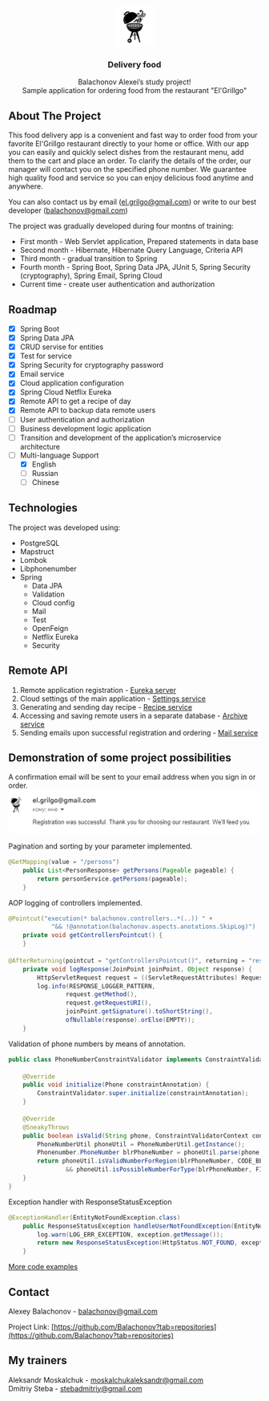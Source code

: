 <br />
<div align="center">
  <a href="https://github.com/Balachonov/delivery-food">
    <img src="src/images/logo.png" alt="El'Grillgo" width="80" height="80">
  </a>

<h3 align="center">Delivery food</h3>

  <p align="center">
   Balaсhonov Alexei’s study project!
    <br />
    <a <strong>Sample application for ordering food from the restaurant "El'Grillgo"</strong></a>

  </p>
</div>

## About The Project

This food delivery app is a convenient and fast way to order food from your favorite El'Grillgo restaurant directly to your home or office. With our app you can easily and quickly select dishes from the restaurant menu, add them to the cart and place an order.
To clarify the details of the order, our manager will contact you on the specified phone number. We guarantee high quality food and service so you can enjoy delicious food anytime and anywhere.

You can also contact us by email (el.grilgo@gmail.com) or write to our best developer (balachonov@gmail.com)


The project was gradually developed during four montns of training:
* First month - Web Servlet application, Prepared statements in data base
* Second month - Hibernate, Hibernate Query Language, Criteria API
* Third month - gradual transition to Spring
* Fourth month - Spring Boot, Spring Data JPA, JUnit 5, Spring Security (сryptography), Spring Email, Spring Cloud
* Current time - create user authentication and authorization

## Roadmap

- [x] Spring Boot
- [x] Spring Data JPA
- [x] CRUD servise for entities
- [x] Test for service
- [x] Spring Security for сryptography password
- [x] Email service
- [x] Cloud application configuration
- [x] Spring Cloud Netflix Eureka
- [x] Remote API to get a recipe of day
- [x] Remote API to backup data remote users
- [ ] User authentication and authorization
- [ ] Business development logic application
- [ ] Transition and development of the application’s microservice architecture
- [ ] Multi-language Support
    - [x] English
    - [ ] Russian
    - [ ] Chinese

## Technologies

The project was developed using:
* PostgreSQL
* Mapstruct
* Lombok
* Libphonenumber
* Spring
    * Data JPA
    * Validation
    * Cloud config
    * Mail
    * Test
    * OpenFeign
    * Netflix Eureka
    * Security

## Remote API

1. Remote application registration - <a href="https://github.com/Balachonov/eureka-app-cloud">Eureka server</a>
2. Cloud settings of the main application - <a href="https://github.com/Balachonov/cloud-config-delivery-food">Settings service</a>
3. Generating and sending day recipe - <a href="https://github.com/Balachonov/recipe-day">Recipe service</a>
4. Accessing and saving remote users in a separate database - <a href="https://github.com/Balachonov/archive-server">Archive service</a>
5. Sending emails upon successful registration and ordering - <a href="https://github.com/Balachonov/mail-sender">Mail service</a>

## Demonstration of some project possibilities

A confirmation email will be sent to your email address when you sign in or order.  
![Example mail](/src/images/mail.png)

Pagination and sorting by your parameter implemented.

```java
@GetMapping(value = "/persons")
    public List<PersonResponse> getPersons(Pageable pageable) {
        return personService.getPersons(pageable);
    }
```

AOP logging of controllers implemented.
```java
@Pointcut("execution(* balachonov.controllers..*(..)) " +
            "&& !@annotation(balachonov.aspects.anotations.SkipLog)")
    private void getControllersPointcut() {
    }

@AfterReturning(pointcut = "getControllersPointcut()", returning = "response")
    private void logResponse(JoinPoint joinPoint, Object response) {
        HttpServletRequest request = ((ServletRequestAttributes) RequestContextHolder.currentRequestAttributes()).getRequest();
        log.info(RESPONSE_LOGGER_PATTERN,
                request.getMethod(),
                request.getRequestURI(),
                joinPoint.getSignature().toShortString(),
                ofNullable(response).orElse(EMPTY));
    }
```

Validation of phone numbers by means of annotation.
```java
public class PhoneNumberConstraintValidator implements ConstraintValidator<Phone, String> {

    @Override
    public void initialize(Phone constraintAnnotation) {
        ConstraintValidator.super.initialize(constraintAnnotation);
    }

    @Override
    @SneakyThrows
    public boolean isValid(String phone, ConstraintValidatorContext constraintValidatorContext) {
        PhoneNumberUtil phoneUtil = PhoneNumberUtil.getInstance();
        Phonenumber.PhoneNumber blrPhoneNumber = phoneUtil.parse(phone, CODE_BELARUS);
        return phoneUtil.isValidNumberForRegion(blrPhoneNumber, CODE_BELARUS)
                && phoneUtil.isPossibleNumberForType(blrPhoneNumber, FIXED_LINE_OR_MOBILE);
    }
}
```
Exception handler with ResponseStatusException
```java
@ExceptionHandler(EntityNotFoundException.class)
    public ResponseStatusException handleUserNotFoundException(EntityNotFoundException exception) {
        log.warn(LOG_ERR_EXCEPTION, exception.getMessage());
        return new ResponseStatusException(HttpStatus.NOT_FOUND, exception.getMessage(), exception);
    }
```

<a href="https://github.com/Balachonov/delivery-food">More code examples</a>

## Contact

Alexey Balachonov - balachonov@gmail.com

Project Link: [https://github.com/Balachonov?tab=repositories](https://github.com/Balachonov?tab=repositories)

## My trainers

Aleksandr Moskalchuk - moskalchukaleksandr@gmail.com  
Dmitriy Steba - stebadmitriy@gmail.com 

